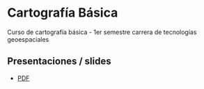 # Cartografía Básica
Curso de cartografía básica - 1er semestre carrera de tecnologías geoespaciales

## Presentaciones / slides

- [PDF](main.pdf)
